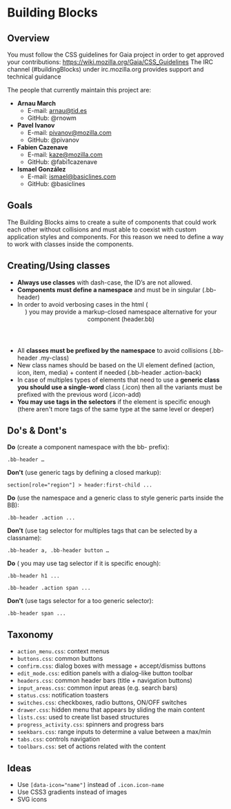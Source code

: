 Building Blocks
===============

Overview
---------
You must follow the CSS guidelines for Gaia project in order to get approved your contributions: https://wiki.mozilla.org/Gaia/CSS_Guidelines
The IRC channel (#buildingBlocks) under irc.mozilla.org provides support and technical guidance

The people that currently maintain this project are:
* **Arnau March**
  * E-mail: arnau@tid.es
  * GitHub: @rnowm
* **Pavel Ivanov**
  * E-mail: pivanov@mozilla.com
  * GitHub: @pivanov
* **Fabien Cazenave**
  * E-mail: kaze@mozilla.com
  * GitHub: @fabi1cazenave
* **Ismael González**
  * E-mail: ismael@basiclines.com
  * GitHub: @basiclines

Goals
-------
The Building Blocks aims to create a suite of components that could work each other without collisions and must able to coexist with custom application styles and components.
For this reason we need to define a way to work with classes inside the components.

Creating/Using classes
--------------------
* **Always use classes** with dash-case, the ID’s are not allowed.
* **Components must define a namespace** and must be in singular (.bb-header)
* In order to avoid verbosing cases in the html (<header class="bb-header">) you may provide a markup-closed namespace alternative for your component (header.bb)
* All **classes must be prefixed by the namespace** to avoid collisions (.bb-header .my-class)
* New class names should be based on the UI element defined (action, icon, item, media) + content if needed (.bb-header .action-back)
* In case of multiples types of elements that need to use a **generic class you should use a single-word** class (.icon) then all the variants must be prefixed with the previous word (.icon-add)
* **You may use tags in the selectors** if the element is specific enough (there aren't more tags of the same type at the same level or deeper)

Do's & Dont's
--------------
**Do** (create a component namespace with the bb- prefix):

`
.bb-header …
`

**Don't** (use generic tags by defining a closed markup):

`
section[role="region"] > header:first-child ...
`


**Do** (use the namespace and a generic class to style generic parts inside the BB):

`
.bb-header .action ...
`

**Don't** (use tag selector for multiples tags that can be selected by a classname):

`
.bb-header a,
.bb-header button …
`


**Do** ( you may use tag selector if it is specific enough):

`
.bb-header h1 ...
`

`
.bb-header .action span ...
`

**Don't** (use tags selector for a too generic selector):

`
.bb-header span ...
`


Taxonomy
--------

* `action_menu.css`: context menus
* `buttons.css`: common buttons
* `confirm.css`: dialog boxes with message + accept/dismiss buttons
* `edit_mode.css`: edition panels with a dialog-like button toolbar
* `headers.css`: common header bars (title + navigation buttons)
* `input_areas.css`: common input areas (e.g. search bars)
* `status.css`: notification toasters
* `switches.css`: checkboxes, radio buttons, ON/OFF switches
* `drawer.css`: hidden menu that appears by sliding the main content
* `lists.css`: used to create list based structures
* `progress_activity.css`: spinners and progress bars
* `seekbars.css`: range inputs to determine a value between a max/min
* `tabs.css`: controls navigation
* `toolbars.css`: set of actions related with the content


Ideas
----------------
* Use `[data-icon="name"]` instead of `.icon.icon-name`
* Use CSS3 gradients instead of images
* SVG icons
